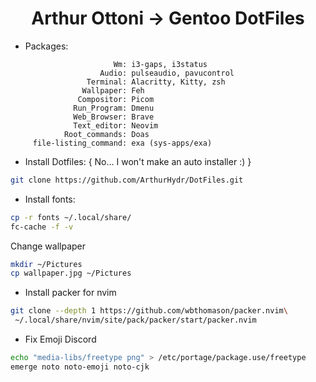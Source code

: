 <h1 style=text-align:center> Arthur Ottoni -> Gentoo DotFiles</h1>

* Packages:
```
                       Wm: i3-gaps, i3status
                    Audio: pulseaudio, pavucontrol
                 Terminal: Alacritty, Kitty, zsh
                Wallpaper: Feh
               Compositor: Picom 
              Run_Program: Dmenu
              Web_Browser: Brave
              Text_editor: Neovim
            Root_commands: Doas
     file-listing_command: exa (sys-apps/exa)
```

* Install Dotfiles: { No... I won't make an auto installer :) }
```sh
git clone https://github.com/ArthurHydr/DotFiles.git
```

* Install fonts:
```bash
cp -r fonts ~/.local/share/
fc-cache -f -v
```

Change wallpaper
```bash
mkdir ~/Pictures
cp wallpaper.jpg ~/Pictures
```

* Install packer for nvim
```bash
git clone --depth 1 https://github.com/wbthomason/packer.nvim\
 ~/.local/share/nvim/site/pack/packer/start/packer.nvim
```

* Fix Emoji Discord
```bash
echo "media-libs/freetype png" > /etc/portage/package.use/freetype
emerge noto noto-emoji noto-cjk
```
